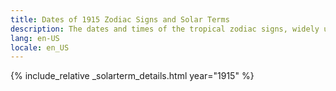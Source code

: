 ```yaml
---
title: Dates of 1915 Zodiac Signs and Solar Terms
description: The dates and times of the tropical zodiac signs, widely used in western astrology, and solar terms of year 1915
lang: en-US
locale: en_US
---
```

{% include_relative _solarterm_details.html year="1915" %}
